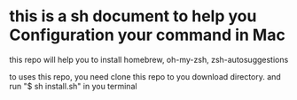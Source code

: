 # this is a sh document to help you Configuration your command in Mac

this repo will help you to install homebrew, oh-my-zsh, zsh-autosuggestions

to uses this repo, you need clone this repo to you download directory.
and run "$ sh install.sh" in you terminal 
